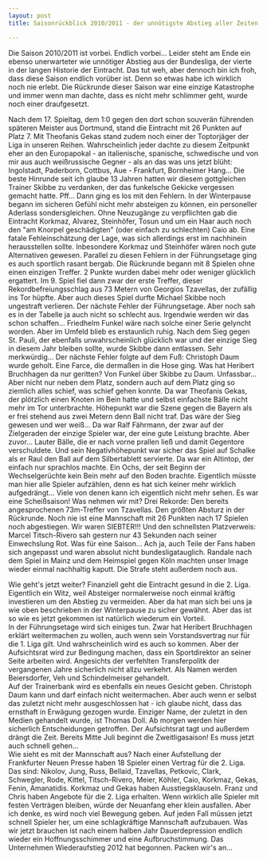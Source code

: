 ```yaml
---
layout: post
title: Saisonrückblick 2010/2011 - der unnötigste Abstieg aller Zeiten

---
```


Die Saison 2010/2011 ist vorbei. Endlich vorbei... Leider steht am Ende ein ebenso unerwarteter wie unnötiger Abstieg aus der Bundesliga, der vierte in der langen Historie der Eintracht. Das tut weh, aber dennoch bin ich froh, dass diese Saison endlich vorüber ist. Denn so etwas habe ich wirklich noch nie erlebt. Die Rückrunde dieser Saison war eine einzige Katastrophe und immer wenn man dachte, dass es nicht mehr schlimmer geht, wurde noch einer draufgesetzt.

Nach dem 17. Spieltag, dem 1:0 gegen den dort schon souverän führenden späteren Meister aus Dortmund, stand die Eintracht mit 26 Punkten auf Platz 7. Mit Theofanis Gekas stand zudem noch einer der Toptorjäger der Liga in unseren Reihen. Wahrscheinlich jeder dachte zu diesem Zeitpunkt eher an den Europapokal - an italienische, spanische, schwedische und von mir aus auch weißrussische Gegner - als an das was uns jetzt blüht: Ingolstadt, Paderborn, Cottbus, Aue - Frankfurt, Bornheimer Hang... Die beste Hinrunde seit ich glaube 13 Jahren hatten wir diesem gottgleichen Trainer Skibbe zu verdanken, der das funkelsche Gekicke vergessen gemacht hatte. Pff... Dann ging es los mit den Fehlern. In der Winterpause begann im sicheren Gefühl nicht mehr absteigen zu können, ein personeller Aderlass sondersgleichen. Ohne Neuzugänge zu verpflichten gab die Eintracht Korkmaz, Alvarez, Steinhöfer, Tosun und um ein Haar auch noch den "am Knorpel geschädigten" (oder einfach zu schlechten) Caio ab. Eine fatale Fehleinschätzung der Lage, was sich allerdings erst im nachhinein herausstellen sollte. Inbesondere Korkmaz und Steinhöfer wären noch gute Alternativen gewesen. Parallel zu diesen Fehlern in der Führungsetage ging es auch sportlich rasant bergab. Die Rückrunde begann mit 8 Spielen ohne einen einzigen Treffer. 2 Punkte wurden dabei mehr oder weniger glücklich ergattert. Im 9. Spiel fiel dann zwar der erste Treffer, dieser Rekordbefreiungsschlag aus 73 Metern von Georgios Tzavellas, der zufällig ins Tor hüpfte. Aber auch dieses Spiel durfte Michael Skibbe noch ungestraft verlieren. Der nächste Fehler der Führungsetage. Aber noch sah es in der Tabelle ja auch nicht so schlecht aus. Irgendwie werden wir das schon schaffen... Friedhelm Funkel wäre nach solche einer Serie gelyncht worden. Aber im Umfeld blieb es erstaunlich ruhig. Nach dem Sieg gegen St. Pauli, der ebenfalls unwahrscheinlich glücklich war und der einzige Sieg in diesem Jahr bleiben sollte, wurde Skibbe dann entlassen. Sehr merkwürdig... Der nächste Fehler folgte auf dem Fuß: Christoph Daum wurde geholt. Eine Farce, die dermaßen in die Hose ging. Was hat Heribert Bruchhagen da nur geritten? Von Funkel über Skibbe zu Daum. Unfassbar... Aber nicht nur neben dem Platz, sondern auch auf dem Platz ging so ziemlich alles schief, was schief gehen konnte. Da war Theofanis Gekas, der plötzlich einen Knoten im Bein hatte und selbst einfachste Bälle nicht mehr im Tor unterbrachte. Höhepunkt war die Szene gegen die Bayern als er frei stehend aus zwei Metern denn Ball nicht traf. Das wäre der Sieg gewesen und wer weiß... Da war Ralf Fährmann, der zwar auf der Zielgeraden der einzige Spieler war, der eine gute Leistung brachte. Aber zuvor... Lauter Bälle, die er nach vorne prallen ließ und damit Gegentore verschuldete. Und sein Negativhöhepunkt war sicher das Spiel auf Schalke als er Raul den Ball auf dem Silbertablett servierte. Da war ein Altintop, der einfach nur sprachlos machte. Ein Ochs, der seit Beginn der Wechselgerüchte kein Bein mehr auf den Boden brachte. Eigentlich müsste man hier alle Spieler aufzählen, denn es hat sich keiner mehr wirklich aufgedrängt... Viele von denen kann ich eigentlich nicht mehr sehen. Es war eine Scheißsaison! Was nehmen wir mit? Drei Rekorde: Den bereits angesprochenen 73m-Treffer von Tzavellas. Den größten Absturz in der Rückrunde. Noch nie ist eine Mannschaft mit 26 Punkten nach 17 Spielen noch abgestiegen. Wir waren SIEBTER!!! Und den schnellsten Platzverweis: Marcel Titsch-Rivero sah gestern nur 43 Sekunden nach seiner Einwechslung Rot. Was für eine Saison... Ach ja, auch Teile der Fans haben sich angepasst und waren absolut nicht bundesligatauglich. Randale nach dem Spiel in Mainz und dem Heimspiel gegen Köln machten unser Image wieder einmal nachhaltig kaputt. Die Strafe steht außerdem noch aus.

Wie geht's jetzt weiter? Finanziell geht die Eintracht gesund in die 2. Liga. Eigentlich ein Witz, weil Absteiger normalerweise noch einmal kräftig investieren um den Abstieg zu vermeiden. Aber da hat man sich bei uns ja wie oben beschrieben in der Winterpause zu sicher gewähnt. Aber das ist so wie es jetzt gekommen ist natürlich wiederum ein Vorteil.  
In der Führungsetage wird sich einiges tun. Zwar hat Heribert Bruchhagen erklärt weitermachen zu wollen, auch wenn sein Vorstandsvertrag nur für die 1. Liga gilt. Und wahrscheinlich wird es auch so kommen. Aber der Aufsichtsrat wird zur Bedingung machen, dass ein Sportdirektor an seiner Seite arbeiten wird. Angesichts der verfehlten Transferpolitk der vergangenen Jahre sicherlich nicht allzu verkehrt. Als Namen werden Beiersdorfer, Veh und Schindelmeiser gehandelt.  
Auf der Trainerbank wird es ebenfalls ein neues Gesicht geben. Christoph Daum kann und darf einfach nicht weitermachen. Aber auch wenn er selbst das zuletzt nicht mehr ausgeschlossen hat - ich glaube nicht, dass das ernsthaft in Erwägung gezogen wurde. Einziger Name, der zuletzt in den Medien gehandelt wurde, ist Thomas Doll. Ab morgen werden hier sicherlich Entscheidungen getroffen. Der Aufsichtsrat tagt und außerdem drängt die Zeit. Bereits Mitte Juli beginnt die Zweitligasaison! Es muss jetzt auch schnell gehen...  
Wie sieht es mit der Mannschaft aus? Nach einer Aufstellung der Frankfurter Neuen Presse haben 18 Spieler einen Vertrag für die 2. Liga. Das sind: Nikolov, Jung, Russ, Bellaid, Tzavellas, Petkovic, Clark, Schwegler, Rode, Kittel, Titsch-Rivero, Meier, Köhler, Caio, Korkmaz, Gekas, Fenin, Amanatidis. Korkmaz und Gekas haben Ausstiegsklauseln. Franz und Chris haben Angebote für die 2. Liga erhalten. Wenn wirklich alle Spieler mit festen Verträgen bleiben, würde der Neuanfang eher klein ausfallen. Aber ich denke, es wird noch viel Bewegung geben. Auf jeden Fall müssen jetzt schnell Spieler her, um eine schlagkräftige Mannschaft aufzubauen. Was wir jetzt brauchen ist nach einem halben Jahr Dauerdepression endlich wieder ein Hoffnungsschimmer und eine Aufbruchstimmung. Das Unternehmen Wiederaufstieg 2012 hat begonnen. Packen wir's an...
